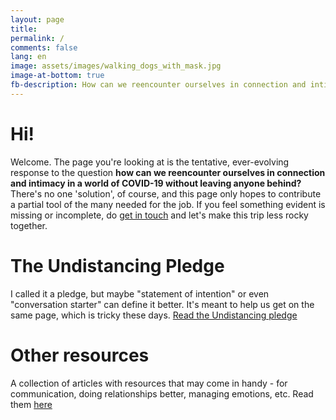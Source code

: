 ```yaml
---
layout: page
title:
permalink: /
comments: false
lang: en
image: assets/images/walking_dogs_with_mask.jpg
image-at-bottom: true
fb-description: How can we reencounter ourselves in connection and intimacy in a world of COVID-19 without leaving anyone behind?
---
```


# Hi!

Welcome. The page you're looking at is the tentative, ever-evolving response to the question **how can we reencounter ourselves in connection and intimacy in a world of COVID-19 without leaving anyone behind?** There's no one 'solution', of course, and this page only hopes to contribute a partial tool of the many needed for the job.
If you feel something evident is missing or incomplete, do [get in touch]({{site.baseurl}}/contact) and let's make this trip less rocky together.

# The Undistancing Pledge

I called it a pledge, but maybe "statement of intention" or even "conversation starter" can define it better. It's meant to help us get on the same page, which is tricky these days.
<a class="btn btn-primary btn-lg" href="{{site.baseurl}}/pledge">Read the Undistancing pledge</a>


# Other resources
A collection of articles with resources that may come in handy - for communication, doing relationships better, managing emotions, etc. Read them <a class="btn btn-primary btn-sm" href="{{site.baseurl}}/resources">here</a>